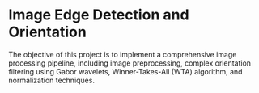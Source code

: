 # Image Edge Detection and Orientation

The objective of this project is to implement a comprehensive image processing pipeline, including image preprocessing, complex orientation
filtering using Gabor wavelets, Winner-Takes-All (WTA) algorithm, and normalization techniques. 
